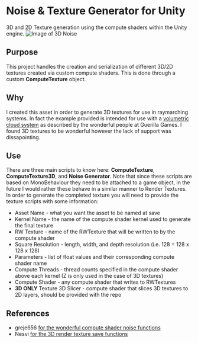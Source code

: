 # Noise & Texture Generator for Unity
3D and 2D Texture generation using the compute shaders within the Unity engine.
![Image of 3D Noise](https://raw.githubusercontent.com/mtwoodard/NoiseGenerator/master/noiseGenerator.png)
## Purpose
This project handles the creation and serialization of different 3D/2D textures created via custom compute shaders. This is done through a custom **ComputeTexture** object.
## Why
I created this asset in order to generate 3D textures for use in raymarching systems. In fact the example provided is intended for use with a [volumetric cloud system][clouds] as described by the wonderful people at Guerilla Games. I found 3D textures to be wonderful however the lack of support was dissapointing.
## Use
There are three main scripts to know here: **ComputeTexture**, **ComputeTexture3D**, and **Noise Generator**. Note that since these scripts are based on MonoBehaviour they need to be attached to a game object, in the future I would rather these behave in a similar manner to Render Textures. In order to generate the completed texture you will need to provide the texture scripts with some information:
* Asset Name - what you want the asset to be named at save
* Kernel Name - the name of the compute shader kernel used to generate the final texture
* RW Texture - name of the RWTexture that will be written to by the compute shader
* Square Resolution - length, width, and depth resolution (i.e. 128 = 128 x 128 x 128)
* Parameters - list of float values and their corresponding compute shader name 
* Compute Threads - thread counts specified in the compute shader above each kernel (Z is only used in the case of 3D textures)
* Compute Shader - any compute shader that writes to RWTextures
* **3D ONLY** Texture 3D Slicer - compute shader that slices 3D textures to 2D layers, should be provided with the repo
## References
* greje656 [for the wonderful compute shader noise functions][greje]
* Nesvi [for the 3D render texture save functions][nesvi]

[clouds]: http://advances.realtimerendering.com/s2015/The%20Real-time%20Volumetric%20Cloudscapes%20of%20Horizon%20-%20Zero%20Dawn%20-%20ARTR.pdf
[greje]: https://bitsquid.blogspot.com/2016/07/volumetric-clouds.html
[nesvi]: http://answers.unity.com/answers/1243556/view.html
